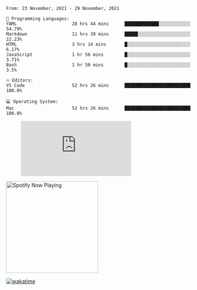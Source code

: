 <!--START_SECTION:waka-->
```text
From: 23 November, 2021 - 29 November, 2021

💬 Programming Languages: 
YAML                     28 hrs 44 mins      █████████████░░░░░░░░░░░░   54.79% 
Markdown                 11 hrs 39 mins      █████░░░░░░░░░░░░░░░░░░░░   22.23% 
HTML                     3 hrs 14 mins       █░░░░░░░░░░░░░░░░░░░░░░░░   6.17% 
JavaScript               1 hr 56 mins        █░░░░░░░░░░░░░░░░░░░░░░░░   3.71% 
Bash                     1 hr 50 mins        █░░░░░░░░░░░░░░░░░░░░░░░░   3.5%

🔥 Editors: 
VS Code                  52 hrs 26 mins      █████████████████████████   100.0%

💻 Operating System: 
Mac                      52 hrs 26 mins      █████████████████████████   100.0%

```


<!--END_SECTION:waka-->

<figure><embed src="https://wakatime.com/share/@gregnrobinson/001c6d31-0c95-44f9-b6d7-9fd705354f62.svg"></embed></figure>

[<img src="https://spotify-now-playing-cyan-seven.vercel.app/api/spotify-playing" alt="Spotify Now Playing" width="250" />](https://open.spotify.com/user/gregnrobinson-ca)

[![wakatime](https://wakatime.com/badge/user/37718f76-572e-4513-b2c5-41c4d93d287a.svg)](https://wakatime.com/@37718f76-572e-4513-b2c5-41c4d93d287a)



